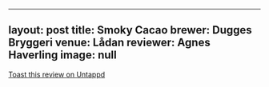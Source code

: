 
---
layout: post
title:  Smoky Cacao
brewer: Dugges Bryggeri
venue: Lådan
reviewer: Agnes Haverling
image: null
---


[Toast this review on Untappd](https://untappd.com/user/StoutEmpire/checkin/675672608)
